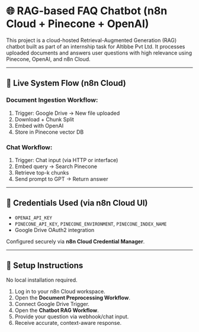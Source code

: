 # 🌐 RAG-based FAQ Chatbot (n8n Cloud + Pinecone + OpenAI)

This project is a cloud-hosted Retrieval-Augmented Generation (RAG) chatbot built as part of an internship task for Altibbe Pvt Ltd. It processes uploaded documents and answers user questions with high relevance using Pinecone, OpenAI, and n8n Cloud.

---

## 🔗 Live System Flow (n8n Cloud)

### Document Ingestion Workflow:
1. Trigger: Google Drive → New file uploaded
2. Download + Chunk Split
3. Embed with OpenAI
4. Store in Pinecone vector DB

### Chat Workflow:
1. Trigger: Chat input (via HTTP or interface)
2. Embed query → Search Pinecone
3. Retrieve top-k chunks
4. Send prompt to GPT → Return answer

---

## 🔐 Credentials Used (via n8n Cloud UI)

- `OPENAI_API_KEY`
- `PINECONE_API_KEY`, `PINECONE_ENVIRONMENT`, `PINECONE_INDEX_NAME`
- Google Drive OAuth2 integration

Configured securely via **n8n Cloud Credential Manager**.

---

## 📎 Setup Instructions

No local installation required.

1. Log in to your n8n Cloud workspace.
2. Open the **Document Preprocessing Workflow**.
3. Connect Google Drive Trigger.
4. Open the **Chatbot RAG Workflow**.
5. Provide your question via webhook/chat input.
6. Receive accurate, context-aware response.









